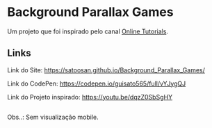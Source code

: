 # Background Parallax Games

Um projeto que foi inspirado pelo canal <a href="https://www.youtube.com/c/OnlineTutorials4Designers">Online Tutorials</a>.

##

## Links

Link do Site: https://satoosan.github.io/Background_Parallax_Games/

Link do CodePen: https://codepen.io/guisato565/full/vYJygQJ

Link do Projeto inspirado: https://youtu.be/dqzZ0SbSgHY

##

Obs..: Sem visualização mobile.
